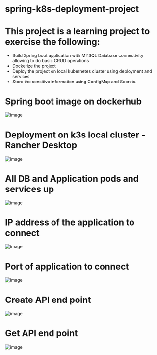 # spring-k8s-deployment-project

# This project is a learning project to exercise the following:
- Build Spring boot application with MYSQL Database connectivity allowing to do basic CRUD operations
- Dockerize the project
- Deploy the project on local kubernetes cluster using deployment and services
- Store the sensitive information using ConfigMap and Secrets.

# Spring boot image on dockerhub

![image](https://user-images.githubusercontent.com/59464659/230992799-028f2a20-eeae-4ec6-b321-afacd10cfbc3.png)

# Deployment on k3s local cluster - Rancher Desktop

![image](https://user-images.githubusercontent.com/59464659/230991821-1c5a2637-be15-4d4f-9657-6e9edc618b7e.png)

# All DB and Application pods and services up

![image](https://user-images.githubusercontent.com/59464659/230991976-bf07d067-7eb5-4ef0-b2d6-0d123d2424c1.png)

# IP address of the application to connect

![image](https://user-images.githubusercontent.com/59464659/230992098-d851221e-125f-4672-8b5c-e5c79491397c.png)

# Port of application to connect

![image](https://user-images.githubusercontent.com/59464659/230992213-c9984cdb-5c98-46f1-950b-d4b5bdcb37d4.png)

# Create API end point

![image](https://user-images.githubusercontent.com/59464659/230992432-33dee79b-8540-4bc7-9555-e5a2acea5746.png)

# Get API end point

![image](https://user-images.githubusercontent.com/59464659/230992522-8ef3ae54-c611-44af-a765-b9ef7a7068ac.png)


